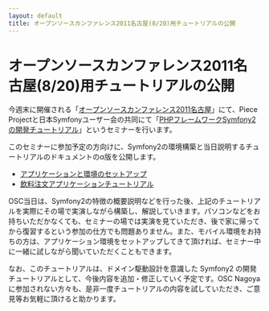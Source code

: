 ```yaml
---
layout: default
title: オープンソースカンファレンス2011名古屋(8/20)用チュートリアルの公開
---
```


オープンソースカンファレンス2011名古屋(8/20)用チュートリアルの公開
==================================================================

今週末に開催される「[オープンソースカンファレンス2011名古屋](http://www.ospn.jp/osc2011-nagoya/)」にて、Piece Projectと日本Symfonyユーザー会の共同にて「[PHPフレームワークSymfony2の開発チュートリアル](https://www.ospn.jp/osc2011-nagoya/modules/eguide/event.php?eid=13)」というセミナーを行います。


このセミナーに参加予定の方向けに、Symfony2の環境構築と当日説明するチュートリアルのドキュメントのα版を公開します。

* [アプリケーションと環境のセットアップ](http://docs.symfony.gr.jp/symfony2/osc2011-nagoya-symfony2-tutorial/application-and-environment-setup.html)
* [飲料注文アプリケーションチュートリアル](http://docs.symfony.gr.jp/symfony2/osc2011-nagoya-symfony2-tutorial/symfony2-php-framework-development-tutorial.html)

OSC当日は、Symfony2の特徴の概要説明などを行った後、上記のチュートリアルを実際にその場で実演しながら構築し、解説していきます。パソコンなどをお持ちいただかなくても、セミナーの場では実演を見ていただき、後で家に帰ってから復習するという参加の仕方でも問題ありません。また、モバイル環境をお持ちの方は、アプリケーション環境をセットアップしてきて頂ければ、セミナー中に一緒に試しながら聞いていただくこともできます。


なお、このチュートリアルは、ドメイン駆動設計を意識した Symfony2 の開発チュートリアルとして、今後内容を追加・修正していく予定です。OSC Nagoyaに参加されない方々も、是非一度チュートリアルの内容を試していただき、ご意見等お気軽に頂けると助かります。


